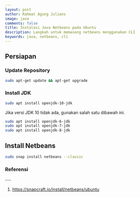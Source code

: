 ```yaml
---
layout: post
author: Rahmat Agung Julians
image: java
comments: false
title: Instalasi Java Netbeans pada Ubuntu
description: Langkah untuk memasang netbeans menggunakan CLI
keywords: java, netbeans, cli
---
```


## Persiapan

### Update Repository

```bash
sudo apt-get update && apt-get upgrade
```

### Install JDK

```bash
sudo apt install openjdk-10-jdk
```

Jika versi JDK 10 tidak ada, gunakan salah satu dibawah ini.

```bash
sudo apt install openjdk-6-jdk
sudo apt install openjdk-7-jdk
sudo apt install openjdk-8-jdk
```

## Install Netbeans

```bash
sudo snap install netbeans --classic
```

<h3 class="title-referensi"><b>Referensi</b></h3> 
--- 
<ol class="referensi">
    <li>
        <a href="https://snapcraft.io/install/netbeans/ubuntu">https://snapcraft.io/install/netbeans/ubuntu</a>
    </li>
</ol>
